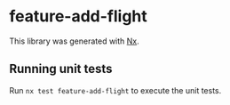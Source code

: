 # feature-add-flight

This library was generated with [Nx](https://nx.dev).

## Running unit tests

Run `nx test feature-add-flight` to execute the unit tests.
